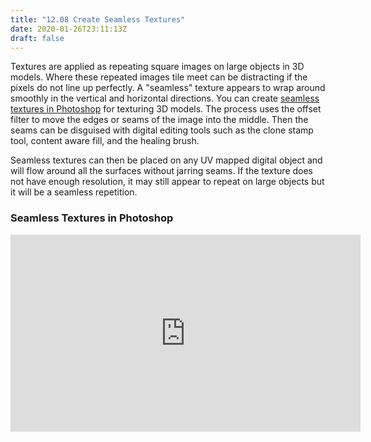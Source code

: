 ```yaml
---
title: "12.08 Create Seamless Textures"
date: 2020-01-26T23:11:13Z
draft: false
---
```


Textures are applied as repeating square images on large objects in 3D models. Where these repeated images tile meet can be distracting if the pixels do not line up perfectly. A "seamless" texture appears to wrap around smoothly in the vertical and horizontal directions. You can create [seamless textures in Photoshop](https://youtu.be/PJ7L4S5ylqg) for texturing 3D models. The process uses the offset filter to move the edges or seams of the image into the middle. Then the seams can be disguised with digital editing tools such as the clone stamp tool, content aware fill, and the healing brush.

Seamless textures can then be placed on any UV mapped digital object and will flow around all the surfaces without jarring seams. If the texture does not have enough resolution, it may still appear to repeat on large objects but it will be a seamless repetition.

<div class="video-grid">

<div class="video-card">

### Seamless Textures in Photoshop

<div class="iframe-16-9-container">
<iframe class="youTubeIframe" width="560" height="315" src="https://www.youtube.com/embed/PJ7L4S5ylqg?rel=0" title="YouTube video player" frameborder="0" allow="accelerometer; autoplay; clipboard-write; encrypted-media; gyroscope; picture-in-picture; web-share" allowfullscreen></iframe>
</div>
</div>

</div>
